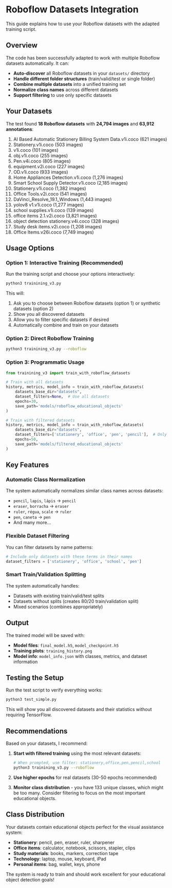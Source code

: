 # Roboflow Datasets Integration

This guide explains how to use your Roboflow datasets with the adapted training script.

## Overview

The code has been successfully adapted to work with multiple Roboflow datasets automatically. It can:

- **Auto-discover** all Roboflow datasets in your `datasets/` directory
- **Handle different folder structures** (train/valid/test or single folder)
- **Combine multiple datasets** into a unified training set
- **Normalize class names** across different datasets
- **Support filtering** to use only specific datasets

## Your Datasets

The test found **18 Roboflow datasets** with **24,794 images** and **63,912 annotations**:

1. AI Based Automatic Stationery Billing System Data.v1i.coco (621 images)
2. Stationery.v1i.coco (503 images) 
3. v1i.coco (101 images)
4. obj.v1i.coco (255 images)
5. Pen.v4i.coco (805 images)
6. equipment.v2i.coco (227 images)
7. OD.v1i.coco (933 images)
8. Home Appliances Detection.v1i.coco (1,276 images)
9. Smart School Supply Detector.v1i.coco (2,185 images)
10. Stationery.v1i.coco (1,382 images)
11. Office Tools.v2i.coco (541 images)
12. DaVinci_Resolve_19.1_Windows (1,443 images)
13. yolov8 v1.v1i.coco (1,277 images)
14. school supplies.v1i.coco (139 images)
15. office items 2.1.v2i.coco (3,821 images)
16. object detection stationery.v4i.coco (328 images)
17. Study desk items.v2i.coco (1,208 images)
18. Office Items.v26i.coco (7,749 images)

## Usage Options

### Option 1: Interactive Training (Recommended)

Run the training script and choose your options interactively:

```bash
python3 trainining_v3.py
```

This will:
1. Ask you to choose between Roboflow datasets (option 1) or synthetic datasets (option 2)
2. Show you all discovered datasets
3. Allow you to filter specific datasets if desired
4. Automatically combine and train on your datasets

### Option 2: Direct Roboflow Training

```bash
python3 trainining_v3.py --roboflow
```

### Option 3: Programmatic Usage

```python
from trainining_v3 import train_with_roboflow_datasets

# Train with all datasets
history, metrics, model_info = train_with_roboflow_datasets(
    datasets_base_dir="datasets",
    dataset_filters=None,  # Use all datasets
    epochs=30,
    save_path='models/roboflow_educational_objects'
)

# Train with filtered datasets
history, metrics, model_info = train_with_roboflow_datasets(
    datasets_base_dir="datasets",
    dataset_filters=['stationery', 'office', 'pen', 'pencil'],  # Only these types
    epochs=50,
    save_path='models/filtered_educational_objects'
)
```

## Key Features

### Automatic Class Normalization

The system automatically normalizes similar class names across datasets:

- `pencil`, `lapis`, `lápis` → `pencil`
- `eraser`, `borracha` → `eraser`
- `ruler`, `régua`, `scale` → `ruler`
- `pen`, `caneta` → `pen`
- And many more...

### Flexible Dataset Filtering

You can filter datasets by name patterns:

```python
# Include only datasets with these terms in their names
dataset_filters = ['stationery', 'office', 'school', 'pen']
```

### Smart Train/Validation Splitting

The system automatically handles:
- Datasets with existing train/valid/test splits
- Datasets without splits (creates 80/20 train/validation split)
- Mixed scenarios (combines appropriately)

## Output

The trained model will be saved with:

- **Model files**: `final_model.h5`, `model_checkpoint.h5`
- **Training plots**: `training_history.png`
- **Model info**: `model_info.json` with classes, metrics, and dataset information

## Testing the Setup

Run the test script to verify everything works:

```bash
python3 test_simple.py
```

This will show you all discovered datasets and their statistics without requiring TensorFlow.

## Recommendations

Based on your datasets, I recommend:

1. **Start with filtered training** using the most relevant datasets:
   ```bash
   # When prompted, use filter: stationery,office,pen,pencil,school
   python3 trainining_v3.py --roboflow
   ```

2. **Use higher epochs** for real datasets (30-50 epochs recommended)

3. **Monitor class distribution** - you have 133 unique classes, which might be too many. Consider filtering to focus on the most important educational objects.

## Class Distribution

Your datasets contain educational objects perfect for the visual assistance system:
- **Stationery**: pencil, pen, eraser, ruler, sharpener
- **Office items**: calculator, notebook, scissors, stapler, clips
- **Study materials**: books, markers, correction tape
- **Technology**: laptop, mouse, keyboard, iPad
- **Personal items**: bag, wallet, keys, phone

The system is ready to train and should work excellent for your educational object detection goals!